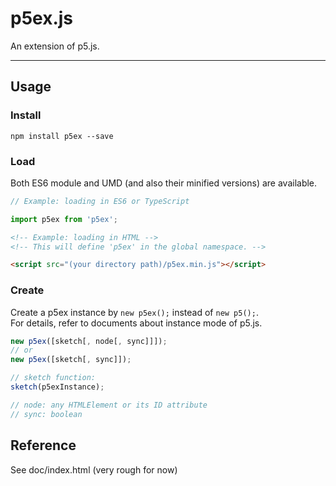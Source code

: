 # p5ex.js
An extension of p5.js.

---

## Usage

### Install
```
npm install p5ex --save
```

### Load

Both ES6 module and UMD (and also their minified versions) are available.

```javascript
// Example: loading in ES6 or TypeScript

import p5ex from 'p5ex';
```

```html
<!-- Example: loading in HTML -->
<!-- This will define 'p5ex' in the global namespace. -->

<script src="(your directory path)/p5ex.min.js"></script>
```

### Create

Create a p5ex instance by `new p5ex();` instead of `new p5();`.  
For details, refer to documents about instance mode of p5.js.
```javascript
new p5ex([sketch[, node[, sync]]]);
// or
new p5ex([sketch[, sync]]);

// sketch function:
sketch(p5exInstance);

// node: any HTMLElement or its ID attribute
// sync: boolean
```


## Reference

See doc/index.html (very rough for now)
